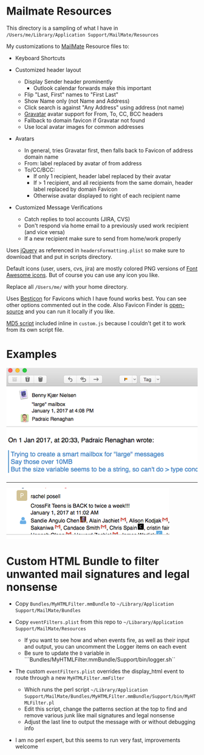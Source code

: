 # Mailmate Resources

This directory is a sampling of what I have in ```/Users/me/Library/Application Support/MailMate/Resources```

My customizations to [MailMate](https://freron.com) Resource files to:

* Keyboard Shortcuts

* Customized header layout
  * Display Sender header prominently
    * Outlook calendar forwards make this important
  * Flip "Last, First" names to "First Last"
  * Show Name only (not Name and Address)
  * Click search is against "Any Address" using address (not name)
  * [Gravatar](https://www.gravatar.com/) avatar support for From, To, CC, BCC headers
  * Fallback to domain favicon if Gravatar not found
  * Use local avatar images for common addresses

* Avatars
  * In general, tries Gravatar first, then falls back to Favicon of address domain name
  * From: label replaced by avatar of from address
  * To/CC/BCC:
      * If only 1 recipient, header label replaced by their avatar
      * If > 1 recipient, and all recipients from the same domain, header label replaced by domain Favicon
      * Otherwise avatar displayed to right of each recipient name
      
* Customized Message Verifications
  * Catch replies to tool accounts (JIRA, CVS)
  * Don't respond via home email to a previously used work recipient (and vice versa)
  * If a new recipient make sure to send from home/work properly

Uses [jQuery](https://jquery.com) as referenced in ```headersFormatting.plist``` so make sure to download that and put in scripts directory.

Default icons (user, users, cvs, jira) are mostly colored PNG versions of [Font Awesome icons](http://fontawesome.io). But of course you can use any icon you like.

Replace all ```/Users/me/``` with your home directory.

Uses [Besticon](https://icons.better-idea.org) for Favicons which I have found works best. You can see other options commented out in the code. Also Favicon Finder is [open-source](https://github.com/mat/besticon) and you can run it locally if you like.

[MD5 script](http://www.myersdaily.org/joseph/javascript/md5-text.html) included inline in ```custom.js``` because I couldn't get it to work from its own script file.

# Examples

![Example 1](ex1.png)

---

![Example 2](ex2.png)

# Custom HTML Bundle to filter unwanted mail signatures and legal nonsense

* Copy ```Bundles/MyHTMLFilter.mmBundle``` to ```~/Library/Application Support/MailMate/Bundles```

* Copy ```eventFilters.plist``` from this repo to ```~/Libarary/Application Support/MailMate/Resources```
  * If you want to see how and when events fire, as well as their input and output, you can uncomment the Logger items on each event
  * Be sure to update the ```D``` variable in ```Bundles/MyHTMLFilter.mmBundle/Support/bin/logger.sh`` 

* The custom ```eventFilters.plist``` overrides the display_html event to route through a new ```MyHTMLFilter.mmFilter```
  * Which runs the perl script ```~/Library/Application Support/MailMate/Bundles/MyHTMLFilter.mmBundle/Support/bin/MyHTMLFilter.pl```
  * Edit this script, change the patterns section at the top to find and remove various junk like mail signatures and legal nonsense
  * Adjust the last line to output the message with or without debugging info

* I am no perl expert, but this seems to run very fast, improvements welcome
